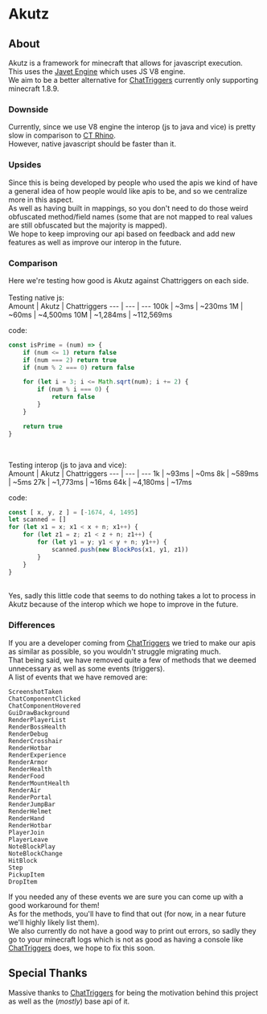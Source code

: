 # Akutz

## About
Akutz is a framework for minecraft that allows for javascript execution.<br>
This uses the [Javet Engine](https://github.com/caoccao/Javet) which uses JS V8 engine.<br>
We aim to be a better alternative for [ChatTriggers](https://github.com/ChatTriggers/ChatTriggers/) currently only supporting minecraft 1.8.9.<br>

### Downside
Currently, since we use V8 engine the interop (js to java and vice) is pretty slow in comparison to [CT Rhino](https://github.com/ChatTriggers/rhino).<br>
However, native javascript should be faster than it.

### Upsides
Since this is being developed by people who used the apis we kind of have a general idea of how people would like apis to be, and so we centralize more in this aspect.<br>
As well as having built in mappings, so you don't need to do those weird obfuscated method/field names (some that are not mapped to real values are still obfuscated but the majority is mapped).<br>
We hope to keep improving our api based on feedback and add new features as well as improve our interop in the future.

### Comparison
Here we're testing how good is Akutz against Chattriggers on each side.<br>
<br>
Testing native js:<br>
Amount | Akutz | Chattriggers
--- | --- | ---
100k | ~3ms | ~230ms
1M | ~60ms | ~4,500ms
10M | ~1,284ms | ~112,569ms

code:<br>
```js
const isPrime = (num) => {
    if (num <= 1) return false
    if (num === 2) return true
    if (num % 2 === 0) return false

    for (let i = 3; i <= Math.sqrt(num); i += 2) {
        if (num % i === 0) {
            return false
        }
    }

    return true
}
```
<br>

Testing interop (js to java and vice):<br>
Amount | Akutz | Chattriggers
--- | --- | ---
1k | ~93ms | ~0ms
8k | ~589ms | ~5ms
27k | ~1,773ms | ~16ms
64k | ~4,180ms | ~17ms

code: <br>
```js
const [ x, y, z ] = [-1674, 4, 1495]
let scanned = []
for (let x1 = x; x1 < x + n; x1++) {
    for (let z1 = z; z1 < z + n; z1++) {
        for (let y1 = y; y1 < y + n; y1++) {
            scanned.push(new BlockPos(x1, y1, z1))
        }
    }
}
```
<br>
Yes, sadly this little code that seems to do nothing takes a lot to process in Akutz because of the interop which we hope to improve in the future.
<br>

### Differences
If you are a developer coming from [ChatTriggers](https://github.com/ChatTriggers/ChatTriggers/) we tried to make our apis as similar as possible, so you wouldn't struggle migrating much.<br>
That being said, we have removed quite a few of methods that we deemed unnecessary as well as some events (triggers).<br>
A list of events that we have removed are:
```
ScreenshotTaken
ChatComponentClicked
ChatComponentHovered
GuiDrawBackground
RenderPlayerList
RenderBossHealth
RenderDebug
RenderCrosshair
RenderHotbar
RenderExperience
RenderArmor
RenderHealth
RenderFood
RenderMountHealth
RenderAir
RenderPortal
RenderJumpBar
RenderHelmet
RenderHand
RenderHotbar
PlayerJoin
PlayerLeave
NoteBlockPlay
NoteBlockChange
HitBlock
Step
PickupItem
DropItem
```
If you needed any of these events we are sure you can come up with a good workaround for them!<br>
As for the methods, you'll have to find that out (for now, in a near future we'll highly likely list them).<br>
We also currently do not have a good way to print out errors, so sadly they go to your minecraft logs which is not as good as having a console like [ChatTriggers](https://github.com/ChatTriggers/ChatTriggers/) does, we hope to fix this soon.

## Special Thanks
Massive thanks to [ChatTriggers](https://github.com/ChatTriggers/ChatTriggers/) for being the motivation behind this project as well as the (_mostly_) base api of it.